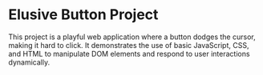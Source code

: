 # Elusive Button Project

   This project is a playful web application where a button dodges the cursor, making it hard to click. It demonstrates the use of basic JavaScript, CSS, and HTML to manipulate DOM elements and respond to user interactions dynamically.